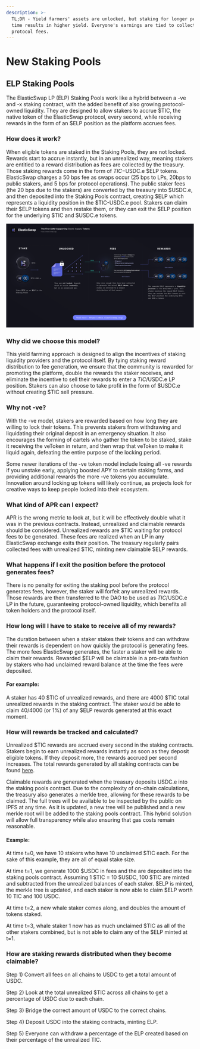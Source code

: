 ```yaml
---
description: >-
  TL;DR - Yield farmers' assets are unlocked, but staking for longer periods of
  time results in higher yield. Everyone's earnings are tied to collected
  protocol fees.
---
```


# New Staking Pools

## ELP Staking Pools&#x20;

The ElasticSwap LP (ELP) Staking Pools work like a hybrid between a -ve and -x staking contract, with the added benefit of also growing protocol-owned liquidity. They are designed to allow stakers to accrue $TIC, the native token of the ElasticSwap protocol, every second, while receiving rewards in the form of an $ELP position as the platform accrues fees.

### How does it work? &#x20;

When eligible tokens are staked in the Staking Pools, they are not locked. Rewards start to accrue instantly, but in an unrealized way, meaning stakers are entitled to a reward distribution as fees are collected by the treasury. Those staking rewards come in the form of $TIC-$USDC.e $ELP tokens. ElasticSwap charges a 50 bps fee as swaps occur (25 bps to LPs, 20bps to public stakers, and 5 bps for protocol operations). The public staker fees (the 20 bps due to the stakers) are converted by the treasury into $USDC.e, and then deposited into the Staking Pools contract, creating $ELP which represents a liquidity position in the $TIC-USDC.e pool. Stakers can claim their $ELP tokens and then restake them, or they can exit the $ELP position for the underlying $TIC and $USDC.e tokens.

![The elasTIC way](../.gitbook/assets/image.png)

### Why did we choose this model?&#x20;

This yield farming approach is designed to align the incentives of staking liquidity providers and the protocol itself. By tying staking reward distribution to fee generation, we ensure that the community is rewarded for promoting the platform, double the rewards the staker receives, and eliminate the incentive to sell their rewards to enter a $TIC/$USDC.e LP position. Stakers can also choose to take profit in the form of $USDC.e without creating $TIC sell pressure.

### Why not -ve?&#x20;

With the -ve model, stakers are rewarded based on how long they are willing to lock their tokens. This prevents stakers from withdrawing and liquidating their original deposit in an emergency situation. It also encourages the forming of cartels who gather the token to be staked, stake it receiving the veToken in return, and then wrap that veToken to make it liquid again, defeating the entire purpose of the locking period.

Some newer iterations of the -ve token model include losing all -ve rewards if you unstake early, applying boosted APY to certain staking farms, and providing additional rewards the more -ve tokens you accumulate. Innovation around locking up tokens will likely continue, as projects look for creative ways to keep people locked into their ecosystem.

### What kind of APR can I expect?&#x20;

APR is the wrong metric to look at, but it will be effectively double what it was in the previous contracts. Instead, unrealized and claimable rewards should be considered. Unrealized rewards are $TIC waiting for protocol fees to be generated. These fees are realized when an LP in any ElasticSwap exchange exits their position. The treasury regularly pairs collected fees with unrealized $TIC, minting new claimable $ELP rewards.&#x20;

### What happens if I exit the position before the protocol generates fees?&#x20;

There is no penalty for exiting the staking pool before the protocol generates fees, however, the staker will forfeit any unrealized rewards. Those rewards are then transferred to the DAO to be used as $TIC/$USDC.e LP in the future, guaranteeing protocol-owned liquidity, which benefits all token holders and the protocol itself.

### How long will I have to stake to receive all of my rewards?&#x20;

The duration between when a staker stakes their tokens and can withdraw their rewards is dependent on how quickly the protocol is generating fees. The more fees ElasticSwap generates, the faster a staker will be able to claim their rewards. Rewarded $ELP will be claimable in a pro-rata fashion by stakers who had unclaimed reward balance at the time the fees were deposited. &#x20;

#### For example: &#x20;

A staker has 40 $TIC of unrealized rewards, and there are 4000 $TIC total unrealized rewards in the staking contract. The staker would be able to claim 40/4000 (or 1%) of any $ELP rewards generated at this exact moment.

### How will rewards be tracked and calculated? &#x20;

Unrealized $TIC rewards are accrued every second in the staking contracts. Stakers begin to earn unrealized rewards instantly as soon as they deposit eligible tokens. If they deposit more, the rewards accrued per second increases. The total rewards generated by all staking contracts can be found [here](https://docs.elasticswap.org/readme/token-emissions#changelog).

Claimable rewards are generated when the treasury deposits USDC.e into the staking pools contract. Due to the complexity of on-chain calculations, the treasury also generates a merkle tree, allowing for these rewards to be claimed. The full trees will be available to be inspected by the public on IPFS at any time. As it is updated, a new tree will be published and a new merkle root will be added to the staking pools contract. This hybrid solution will allow full transparency while also ensuring that gas costs remain reasonable.

#### Example:&#x20;

At time t=0, we have 10 stakers who have 10 unclaimed $TIC each. For the sake of this example, they are all of equal stake size.

At time t=1, we generate 1000 $USDC in fees and the are deposited into the staking pools contract. Assuming 1 $TIC = 10 $USDC, 100 $TIC are minted and subtracted from the unrealized balances of each staker. $ELP is minted, the merkle tree is updated, and each staker is now able to claim $ELP worth 10 TIC and 100 USDC.

At time t=2, a new whale staker comes along, and doubles the amount of tokens staked.&#x20;

At time t=3, whale staker 1 now has as much unclaimed $TIC as all of the other stakers combined, but is not able to claim any of the $ELP minted at t=1.

### How are staking rewards distributed when they become claimable?

Step 1) Convert all fees on all chains to USDC to get a total amount of USDC.&#x20;

Step 2) Look at the total unrealized $TIC across all chains to get a percentage of USDC due to each chain.&#x20;

Step 3) Bridge the correct amount of USDC to the correct chains.

Step 4) Deposit USDC into the staking contracts, minting ELP.&#x20;

Step 5) Everyone can withdraw a percentage of the ELP created based on their percentage of the unrealized TIC.
